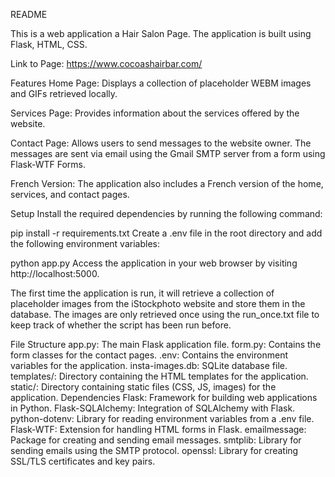 README

This is a web application a Hair Salon Page. The application is built using Flask, HTML, CSS.

Link to Page: https://www.cocoashairbar.com/

Features
Home Page: Displays a collection of placeholder WEBM images and GIFs retrieved locally.

Services Page: Provides information about the services offered by the website.

Contact Page: Allows users to send messages to the website owner. The messages are sent via email using the Gmail SMTP server from a form using Flask-WTF Forms.

French Version: The application also includes a French version of the home, services, and contact pages.

Setup
Install the required dependencies by running the following command:

pip install -r requirements.txt
Create a .env file in the root directory and add the following environment variables:

python app.py
Access the application in your web browser by visiting http://localhost:5000.

The first time the application is run, it will retrieve a collection of placeholder images from the iStockphoto website and store them in the database. The images are only retrieved once using the run_once.txt file to keep track of whether the script has been run before.

File Structure
app.py: The main Flask application file.
form.py: Contains the form classes for the contact pages.
.env: Contains the environment variables for the application.
insta-images.db: SQLite database file.
templates/: Directory containing the HTML templates for the application.
static/: Directory containing static files (CSS, JS, images) for the application.
Dependencies
Flask: Framework for building web applications in Python.
Flask-SQLAlchemy: Integration of SQLAlchemy with Flask.
python-dotenv: Library for reading environment variables from a .env file.
Flask-WTF: Extension for handling HTML forms in Flask.
emailmessage: Package for creating and sending email messages.
smtplib: Library for sending emails using the SMTP protocol.
openssl: Library for creating SSL/TLS certificates and key pairs.
